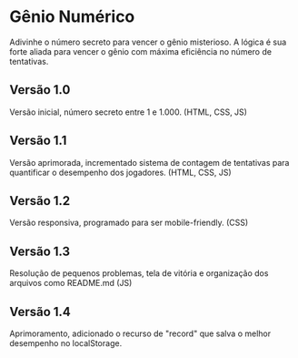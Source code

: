 # Gênio Numérico

Adivinhe o número secreto para vencer o gênio misterioso. A lógica é sua forte aliada para vencer o gênio com máxima eficiência no número de tentativas.

## Versão 1.0

Versão inicial, número secreto entre 1 e 1.000. (HTML, CSS, JS)

## Versão 1.1

Versão aprimorada, incrementado sistema de contagem de tentativas para quantificar o desempenho dos jogadores. (HTML, CSS, JS)

## Versão 1.2

Versão responsiva, programado para ser mobile-friendly. (CSS)

## Versão 1.3

Resolução de pequenos problemas, tela de vitória e organização dos arquivos como README.md (JS)

## Versão 1.4

Aprimoramento, adicionado o recurso de "record" que salva o melhor desempenho no localStorage.
